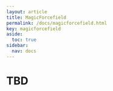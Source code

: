 ```yaml
---
layout: article
title: MagicForcefield
permalink: /docs/magicforcefield.html
key: magicforcefield
aside:
  toc: true
sidebar:
  nav: docs
---
```

# TBD
